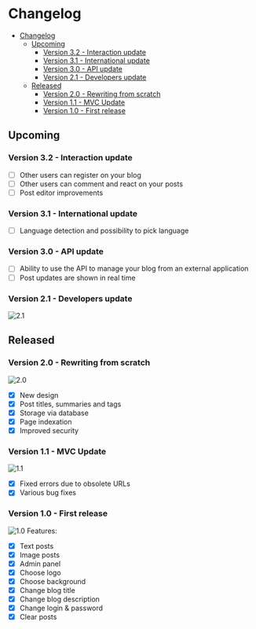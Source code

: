 # Changelog

- [Changelog](#changelog)
	- [Upcoming](#upcoming)
		- [Version 3.2 - Interaction update](#version-32---interaction-update)
		- [Version 3.1 - International update](#version-31---international-update)
		- [Version 3.0 - API update](#version-30---api-update)
		- [Version 2.1 - Developers update](#version-21---developers-update)
	- [Released](#released)
		- [Version 2.0 - Rewriting from scratch](#version-20---rewriting-from-scratch)
		- [Version 1.1 - MVC Update](#version-11---mvc-update)
		- [Version 1.0 - First release](#version-10---first-release)

## Upcoming

### Version 3.2 - Interaction update

- [ ] Other users can register on your blog
- [ ] Other users can comment and react on your posts
- [ ] Post editor improvements

### Version 3.1 - International update

- [ ] Language detection and possibility to pick language

### Version 3.0 - API update

- [ ] Ability to use the API to manage your blog from an external application
- [ ] Post updates are shown in real time

### Version 2.1 - Developers update

 ![2.1](https://img.shields.io/badge/2.1-yellow?style=flat-square)

## Released

### Version 2.0 - Rewriting from scratch

 ![2.0](https://img.shields.io/badge/2.0-green?style=flat-square)

- [X] New design
- [X] Post titles, summaries and tags
- [X] Storage via database
- [X] Page indexation
- [X] Improved security

### Version 1.1 - MVC Update

 ![1.1](https://img.shields.io/badge/1.1-brightgreen?style=flat-square)

- [x] Fixed errors due to obsolete URLs
- [x] Various bug fixes

### Version 1.0 - First release

 ![1.0](https://img.shields.io/badge/1.0-brightgreen?style=flat-square)
Features:

- [x] Text posts
- [x] Image posts
- [x] Admin panel
- [x] Choose logo
- [x] Choose background
- [x] Change blog title
- [x] Change blog description
- [x] Change login & password
- [x] Clear posts
